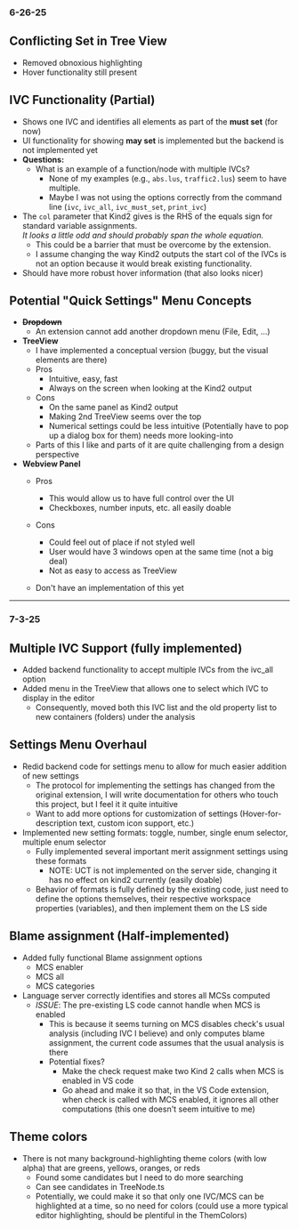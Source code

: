 
### 6-26-25
## Conflicting Set in Tree View

- Removed obnoxious highlighting
- Hover functionality still present



## IVC Functionality (Partial)

- Shows one IVC and identifies all elements as part of the **must set** (for now) 
- UI functionality for showing **may set** is implemented but the backend is not implemented yet
- **Questions:**
  - What is an example of a function/node with multiple IVCs?  
    - None of my examples (e.g., `abs.lus`, `traffic2.lus`) seem to have multiple.
    - Maybe I was not using the options correctly from the command line (`ivc`, `ivc_all`, `ivc_must_set`, `print_ivc`)
- The `col` parameter that Kind2 gives is the RHS of the equals sign for standard variable assignments.  
  _It looks a little odd and should probably span the whole equation._
  - This could be a barrier that must be overcome by the extension.
  - I assume changing the way Kind2 outputs the start col of the IVCs is not an option because it would break existing functionality.
- Should have more robust hover information (that also looks nicer)



## Potential "Quick Settings" Menu Concepts

- ~~**Dropdown**~~
  - An extension cannot add another dropdown menu (File, Edit, ...)
- **TreeView**
  - I have implemented a conceptual version (buggy, but the visual elements are there)
  - Pros
     - Intuitive, easy, fast
     - Always on the screen when looking at the Kind2 output
  - Cons
    - On the same panel as Kind2 output
    - Making 2nd TreeView seems over the top
    - Numerical settings could be less intuitive (Potentially have to pop up a dialog box for them) needs more looking-into
  - Parts of this I like and parts of it are quite challenging from a design perspective
- **Webview Panel**
  - Pros
    - This would allow us to have full control over the UI 
    - Checkboxes, number inputs, etc. all easily doable

  - Cons 
    - Could feel out of place if not styled well
    - User would have 3 windows open at the same time (not a big deal)
    - Not as easy to access as TreeView
  - Don't have an implementation of this yet

  
---
### 7-3-25

## **Multiple IVC Support (fully implemented)**
  - Added backend functionality to accept multiple IVCs from the ivc_all option
  - Added menu in the TreeView that allows one to select which IVC to display in the editor
    - Consequently, moved both this IVC list and the old property list to new containers (folders) under the analysis
## **Settings Menu Overhaul**
  - Redid backend code for settings menu to allow for much easier addition of new settings 
    - The protocol for implementing the settings has changed from the original extension, I will write documentation for others who touch this project, but I feel it it quite intuitive
    - Want to add more options for customization of settings (Hover-for-description text, custom icon support, etc.)
  - Implemented new setting formats: toggle, number, single enum selector, multiple enum selector 
    - Fully implemented several important merit assignment settings using these formats
      - NOTE: UCT is not implemented on the server side, changing it has no effect on kind2 currently (easily doable)
    - Behavior of formats is fully defined by the existing code, just need to define the options themselves, their respective workspace properties (variables), and then implement them on the LS side 
## **Blame assignment (Half-implemented)**
  - Added fully functional Blame assignment options
    - MCS enabler
    - MCS all
    - MCS categories
  - Language server correctly identifies and stores all MCSs computed
    - *ISSUE*: The pre-existing LS code cannot handle when MCS is enabled
      - This is because it seems turning on MCS disables check's usual analysis (including IVC I believe) and only computes blame assignment, the current code assumes that the usual analysis is there
      - Potential fixes?
        - Make the check request make two Kind 2 calls when MCS is enabled in VS code
        - Go ahead and make it so that, in the VS Code extension, when check is called with MCS enabled, it ignores all other computations (this one doesn't seem intuitive to me)
## **Theme colors**
  - There is not many background-highlighting theme colors (with low alpha) that are greens, yellows, oranges, or reds
    - Found some candidates but I need to do more searching
    - Can see candidates in TreeNode.ts
    - Potentially, we could make it so that only one IVC/MCS can be highlighted at a time, so no need for colors (could use a more typical editor highlighting, should be plentiful in the ThemColors)

